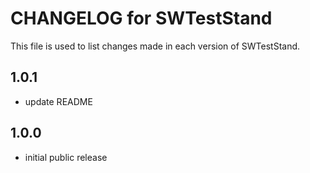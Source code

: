 # CHANGELOG for SWTestStand

This file is used to list changes made in each version of SWTestStand.

## 1.0.1
- update README

## 1.0.0
- initial public release
